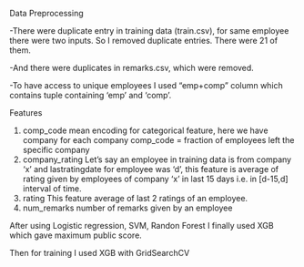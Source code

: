 Data Preprocessing 

-There were duplicate entry in training data (train.csv), for same employee there were two inputs. So
I removed duplicate entries. There were 21 of them.

-And there were duplicates in remarks.csv, which were removed.

-To have access to unique employees I used “emp+comp” column which contains tuple containing
‘emp’ and ‘comp’.

Features
1. comp_code
mean encoding for categorical feature, here we have company
for each company comp_code = fraction of employees left the specific company
2. company_rating
Let’s say an employee in training data is from company ‘x’ and lastratingdate for employee
was ‘d’, this feature is average of rating given by employees of company ‘x’ in last 15 days
i.e. in [d-15,d] interval of time.
3. rating
This feature average of last 2 ratings of an employee.
4. num_remarks
number of remarks given by an employee

After using Logistic regression, SVM, Randon Forest I finally used XGB which gave maximum
public score.

Then for training I used XGB with GridSearchCV
